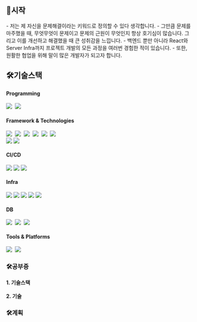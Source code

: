<h2>🦢시작</h3>
- 저는 제 자신을 문제해결이라는 키워드로 정의할 수 있다 생각합니다.
    - 그만큼 문제를 마주했을 때, 무엇무엇이 문제이고 문제의 근원이 무엇인지 항상 호기심이 많습니다. 그리고 이를 개선하고 해결했을 때 큰 성취감을 느낍니다.
- 백엔드 뿐만 아니라 React와 Server Infra까지 프로젝트 개발의 모든 과정을 여러번 경험한 적이 있습니다. 
- 또한, 원활한 협업을 위해 말이 많은 개발자가 되고자 합니다.

<h2>🛠기술스택</h3>

<h4>Programming</h4>
<div>
           <img src="https://img.shields.io/badge/Java-007396?style=for-the-badge&logo=Java&logoColor=white" /></a>&nbsp;
           <img src="https://img.shields.io/badge/JavaScript-F7DF1E?style=for-the-badge&logo=JavaScript&logoColor=white" /></a>&nbsp;
</div>

<h4>Framework & Technologies</h4>
<div>
           <div>
           <img src="https://img.shields.io/badge/Spring-6DB33F?style=for-the-badge&logo=Spring&logoColor=white" /></a>&nbsp;
           <img src="https://img.shields.io/badge/springboot-6DB33F?style=for-the-badge&logo=springboot&logoColor=white" >&nbsp;
              <img src="https://img.shields.io/badge/JPA-6DB33F?style=for-the-badge&logo=jpa&logoColor=white" >&nbsp;
                      <img src="https://img.shields.io/badge/QueryDSL-6DB33F?style=for-the-badge&logo=querydsl&logoColor=white" >&nbsp;
              <img src="https://img.shields.io/badge/Mybatis-6DB33F?style=for-the-badge&logo=mybatis&logoColor=white" >&nbsp;
               <img src="https://img.shields.io/badge/JSP-6DB33F?style=for-the-badge&logo=jsp&logoColor=white" >&nbsp;
              </div>
           <div>
              <img src="https://img.shields.io/badge/React-61DAFB?style=for-the-badge&logo=react&logoColor=white">
           <img src="https://img.shields.io/badge/NextJS-000000?style=for-the-badge&logo=nextdotjs&logoColor=white">
           </div>
</div>

<h4>CI/CD</h4>
<div>
               <img src="https://img.shields.io/badge/EC2-FF9900?style=for-the-badge&logo=amazonec2&logoColor=white">
                <img src="https://img.shields.io/badge/ElasticBeanStalk-FF9900?style=for-the-badge&logo=eb&logoColor=white">
                 <img src="https://img.shields.io/badge/GithubAction-FF9900?style=for-the-badge&logo=eb&logoColor=white">
          
</div>

<h4>Infra</h4>
<div>
            <img src="https://img.shields.io/badge/S3-569A31?style=for-the-badge&logo=amazons3&logoColor=white">
                   <img src="https://img.shields.io/badge/RDS-527FFF?style=for-the-badge&logo=amazonrds&logoColor=white">
                       <img src="https://img.shields.io/badge/Route53-8C4FFF?style=for-the-badge&logo=amazonroute53&logoColor=white">   
             <img src="https://img.shields.io/badge/CloudFront-005571?style=for-the-badge&logo=amazoncloudfront&logoColor=white">
             <img src="https://img.shields.io/badge/ELB-005571?style=for-the-badge&logo=elb&logoColor=white">
          
</div>

 <h4>DB</h4>           
 <div>
<img src="https://img.shields.io/badge/Oracle-4479A1?style=for-the-badge&logo=Oracle&logoColor=white"/></a>&nbsp;
<img src="https://img.shields.io/badge/mysql-4479A1?style=for-the-badge&logo=mysql&logoColor=white">&nbsp;
<img src="https://img.shields.io/badge/mariadb-4479A1?style=for-the-badge&logo=mariadb&logoColor=white">&nbsp;
</div>

 <h4>Tools & Platforms</h4>           
 <div>
           <img src="https://img.shields.io/badge/Git-F05032?style=for-the-badge&logo=git&logoColor=white"/></a>&nbsp;
           <img src="https://img.shields.io/badge/jira-0052CC?style=for-the-badge&logo=jira&logoColor=white">&nbsp;
</div>


<h3>🛠공부중</h3>
<strong> 1. 기술스택 </strong> 
<div>

</div>
       <br>
<div>
<strong> 2. 기술 </strong><br>
           
</div>

<div>
<h3>🛠계획</h3>
           

           
</div>

